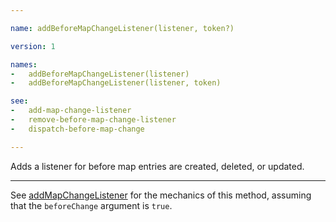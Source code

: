 ```yaml
---

name: addBeforeMapChangeListener(listener, token?)

version: 1

names:
-   addBeforeMapChangeListener(listener)
-   addBeforeMapChangeListener(listener, token)

see:
-   add-map-change-listener
-   remove-before-map-change-listener
-   dispatch-before-map-change

---
```


Adds a listener for before map entries are created, deleted, or updated.

---

See [addMapChangeListener](add-map-change-listener) for the mechanics of
this method, assuming that the `beforeChange` argument is `true`.


